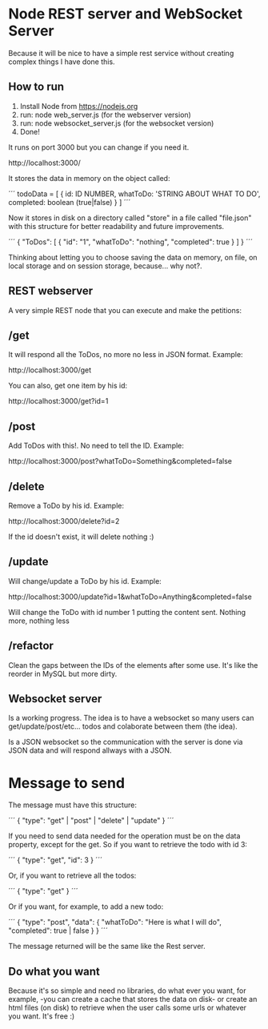 # Node REST server and WebSocket Server

Because it will be nice to have a simple rest service without creating complex things I have done this.

## How to run

1. Install Node from https://nodejs.org
2. run: node web_server.js (for the webserver version)
3. run: node websocket_server.js (for the websocket version)
3. Done!

It runs on port 3000 but you can change if you need it.

http://localhost:3000/

It stores the data in memory on the object called:

´´´
todoData = [
  {
    id: ID NUMBER,
    whatToDo: 'STRING ABOUT WHAT TO DO',
    completed: boolean (true|false)
  }
]
´´´

Now it stores in disk on a directory called "store" in a file called "file.json" with this structure for better readability and future improvements.

´´´
{
    "ToDos": [
        {
            "id": "1",
            "whatToDo": "nothing",
            "completed": true
        }
    ]
}
´´´

Thinking about letting you to choose saving the data on memory, on file, on local storage and on session storage, because... why not?.

## REST webserver

A very simple REST node that you can execute and make the petitions:

## /get

It will respond all the ToDos, no more no less in JSON format. Example:

http://localhost:3000/get

You can also, get one item by his id:

http://localhost:3000/get?id=1

## /post

Add ToDos with this!. No need to tell the ID. Example:

http://localhost:3000/post?whatToDo=Something&completed=false

## /delete

Remove a ToDo by his id. Example:

http://localhost:3000/delete?id=2

If the id doesn't exist, it will delete nothing :)

## /update

Will change/update a ToDo by his id. Example:

http://localhost:3000/update?id=1&whatToDo=Anything&completed=false

Will change the ToDo with id number 1 putting the content sent. Nothing more, nothing less

## /refactor

Clean the gaps between the IDs of the elements after some use. It's like the reorder in MySQL but more dirty.

## Websocket server

Is a working progress. The idea is to have a websocket so many users can get/update/post/etc... todos and colaborate between them (the idea).

Is a JSON websocket so the communication with the server is done via JSON data and will respond allways with a JSON.

# Message to send

The message must have this structure:

´´´
{
  "type": "get" | "post" | "delete" | "update"
}
´´´

If you need to send data needed for the operation must be on the data property, except for the get. So if you want to retrieve the todo with id 3:

´´´
{
  "type": "get",
  "id": 3
}
´´´

Or, if you want to retrieve all the todos:

´´´
{
  "type": "get"
}
´´´

Or if you want, for example, to add a new todo:

´´´
{
  "type": "post",
  "data": {
    "whatToDo": "Here is what I will do",
    "completed": true | false
  }
}
´´´

The message returned will be the same like the Rest server.

## Do what you want

Because it's so simple and need no libraries, do what ever you want, for example, -you can create a cache that stores the data on disk- or create an html files (on disk) to retrieve when the user calls some urls or whatever you want. It's free :)

